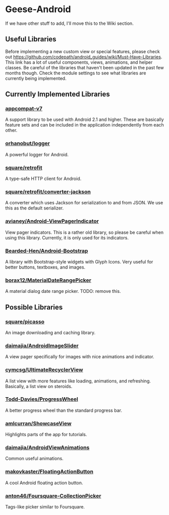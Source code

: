 # Geese-Android		

If we have other stuff to add, I'll move this to the Wiki section.

Useful Libraries		
------------------		
Before implementing a new custom view or special features, please check out https://github.com/codepath/android_guides/wiki/Must-Have-Libraries.
This link has a lot of useful components, views, animations, and helper classes. Be careful of the libraries that haven't been updated in the
past few months though. Check the module settings to see what libraries are currently being implemented.


Currently Implemented Libraries
---------------------------------
### [appcompat-v7](http://developer.android.com/tools/support-library/features.html)
A support library to be used with Android 2.1 and higher. These are basically feature sets and can be included in the application independently
from each other.

### [orhanobut/logger](https://github.com/orhanobut/logger)
A powerful logger for Android.

### [square/retrofit](https://github.com/square/retrofit)
A type-safe HTTP client for Android.

### [square/retrofit/converter-jackson](https://github.com/square/retrofit/tree/master/retrofit-converters/jackson)
A converter which uses Jackson for serialization to and from JSON. We use this as the default serializer.

### [avianey/Android-ViewPagerIndicator](https://github.com/avianey/Android-ViewPagerIndicator)
View pager indicators. This is a rather old library, so please be careful when using this library. Currently, it is only used for its indicators.

### [Bearded-Hen/Android-Bootstrap](https://github.com/Bearded-Hen/Android-Bootstrap)
A library with Bootstrap-style widgets with Glyph Icons. Very useful for better buttons, textboxes, and images.

### [borax12/MaterialDateRangePicker](https://github.com/borax12/MaterialDateRangePicker)
A material dialog date range picker. TODO: remove this.


Possible Libraries
---------------------------------
### [square/picasso](https://github.com/square/picasso)
An image downloading and caching library.

### [daimajia/AndroidImageSlider](https://github.com/daimajia/AndroidImageSlider)
A view pager specifically for images with nice animations and indicator.

### [cymcsg/UltimateRecyclerView](https://github.com/cymcsg/UltimateRecyclerView)
A list view with more features like loading, animations, and refreshing. Basically, a list view on steroids.

### [Todd-Davies/ProgressWheel](https://github.com/Todd-Davies/ProgressWheel)
A better progress wheel than the standard progress bar.

### [amlcurran/ShowcaseView](https://github.com/amlcurran/ShowcaseView)
Highlights parts of the app for tutorials.

### [daimajia/AndroidViewAnimations](https://github.com/daimajia/AndroidViewAnimations)
Common useful animations.

### [makovkaster/FloatingActionButton](https://github.com/makovkastar/FloatingActionButton)
A cool Android floating action button.

### [anton46/Foursquare-CollectionPicker](https://github.com/anton46/Foursquare-CollectionPicker)
Tags-like picker similar to Foursquare.